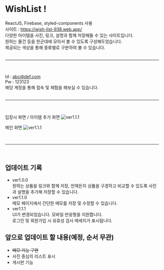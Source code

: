 # WishList !

ReactJS, Firebase, styled-components 사용
<br>
사이트 : https://wish-list-938.web.app/
<br>
다양한 아이템을 사진, 링크, 설명과 함께 저장해둘 수 있는 사이트입니다.<br>
원하는 물건 등을 한군데에 모아서 볼 수 있도록 구성해두었습니다.<br>
제공되는 색상을 통해 종류별로 구분하여 볼 수 있습니다.
<br>
<br>

---
<br>

Id : abc@def.com <br>
Pw : 123123 <br>
해당 계정을 통해 접속 및 체험을 해보실 수 있습니다.
<br>
<br>


---
<br>

입장시 화면 / 아이템 추가 화면
![ver1.1.1](https://user-images.githubusercontent.com/92746200/200286529-6ba48964-b34a-4456-81ab-ad4a2c67969a.png)

메인 화면
![ver1.1.1](https://user-images.githubusercontent.com/92746200/200286694-bb08eaae-6ef3-4bed-9829-e075fb45e55a.png)

<br>

---
<br>

## 업데이트 기록

- ver1.0.0 <br>
  원하는 상품을 링크와 함께 저장, 언제든지 상품을 구경하고 비교할 수 있도록 사진과 설명을 추가해 저장할 수 있습니다.
- ver1.1.0<br>
  메모 페이지에서 간단한 메모를 저장 및 수정할 수 있습니다.
- ver1.1.1<br>
  UI가 변경되었습니다. 모바일 반응형을 지원합니다.<br>
  로그인 및 회원가입 시 유효성 검사 메세지가 표시됩니다.

## 앞으로 업데이트 할 내용(예정, 순서 무관)

- ~~메모 기능 구현~~
- 사진 중심의 리스트 표시
- 게시판 기능
